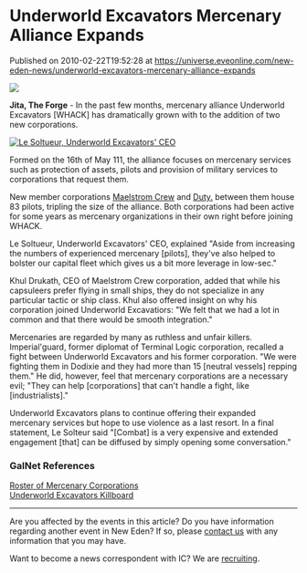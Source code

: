 # Underworld Excavators Mercenary Alliance Expands
Published on 2010-02-22T19:52:28 at https://universe.eveonline.com/new-eden-news/underworld-excavators-mercenary-alliance-expands

![](http://www.eve-ic.net/media/assets/icarticlebanner.png)  
  
 **Jita, The Forge** \- In the past few months, mercenary alliance Underworld Excavators [WHACK] has dramatically  grown with to the addition of two new corporations.

[![Le Soltueur, Underworld Excavators' CEO](http://www.eve-ic.net/media/articles/3715/lesoltueurthumb.png)](http://www.eve-ic.net/media/igbd/igbd.php?faction=ic&url=http://www.eve-ic.net/media/articles/3715/lesoltueur.png)

Formed on the 16th of May 111, the alliance focuses on mercenary services such as protection of assets, pilots and provision of military services to corporations that request them.   
  
New member corporations [Maelstrom Crew](http://www.eve-ic.net/media/igbd/igbd.php?faction=ic&url=http%3A%2F%2Fwiki.eveonline.com%2Fwiki%2FMaelstrom_Crew_%2528Player_corporation%2529) and [Duty.](http://www.eve-ic.net/media/igbd/igbd.php?faction=ic&url=http%3A%2F%2Fwiki.eveonline.com%2Fwiki%2FDuty._\(Player_corporation\)) between them house 83 pilots, tripling the size of the alliance. Both corporations had been active for some years as mercenary organizations in their own right before joining WHACK.  
  
Le Soltueur, Underworld Excavators' CEO, explained "Aside from increasing the numbers of experienced mercenary [pilots], they've also helped to bolster our capital fleet which gives us a bit more leverage in low-sec."   
  
Khul Drukath, CEO of Maelstrom Crew corporation, added that while his capsuleers prefer flying in small ships, they do not specialize in any particular tactic or ship class. Khul also offered insight on why his corporation joined Underworld Excavatiors: "We felt that we had a lot in common and that there would be smooth integration."   
  
Mercenaries are regarded by many as ruthless and unfair killers. Imperial'guard, former diplomat of Terminal Logic corporation, recalled a fight between Underworld Excavators and his former corporation. "We were fighting them in Dodixie and they had more than 15 [neutral vessels] repping them." He did, however, feel that mercenary corporations are a necessary evil; "They can help [corporations] that can't handle a fight, like [industrialists]."   
  
Underworld Excavators plans to continue offering their expanded mercenary services but hope to use violence as a last resort. In a final statement, Le Solteur said "[Combat] is a very expensive and extended engagement [that] can be diffused by simply opening some conversation."

### GalNet References

[Roster of Mercenary Corporations](http://www.eve-ic.net/media/igbd/igbd.php?faction=ic&url=http%3A%2F%2Fwiki.eveonline.com%2Fwiki%2FMercenary_corporations)  
[Underworld Excavators Killboard](http://www.eve-ic.net/media/igbd/igbd.php?faction=ic&url=http%3A%2F%2Funcasolty.com%2F)

* * *

Are you affected by the events in this article? Do you have information regarding another event in New Eden? If so, please [contact us](http://myeve.eve-online.com/news.asp?a=submitrp) with any information that you may have.  
  
Want to become a news correspondent with IC? We are [recruiting](http://www.eveonline.com/isd.asp).
